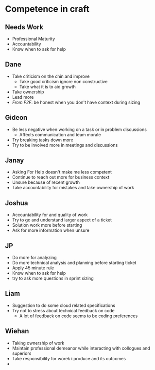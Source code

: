 # Competence in craft

## Needs Work
- Professional Maturity
- Accountability
- Know when to ask for help

## Dane
- Take criticism on the chin and improve
	- Take good criticism ignore non constructive
	- Take what it is to aid growth
- Take ownership
- Lead more
- *From F2F*: be honest when you don't have context during sizing

## Gideon
- Be less negative when working on a task or in problem discussions
	- Affects communication and team morale
- Try breaking tasks down more
- Try to be involved more in meetings and discussions

## Janay
- Asking For Help doesn't make me less competent
- Continue to reach out more for business context
- Unsure because of recent growth
- Take accountability for mistakes and take ownership of work

## Joshua
- Accountability for and quality of work
- Try to go and understand larger aspect of a ticket
- Solution work more before starting
- Ask for more information when unsure

## JP
- Do more for analyzing
- Do more technical analysis and planning before starting ticket
- Apply 45 minute rule
- Know when to ask for help
- try to ask more questions in sprint sizing

## Liam
- Suggestion to do some cloud related specifications
- Try not to stress about technical feedback on code
	- A lot of feedback on code seems to be coding preferences

## Wiehan
- Taking ownership of work
- Maintain professional demeanor while interacting with collogues and superiors
- Take responsibility for worek i produce and its outcomes
- 
